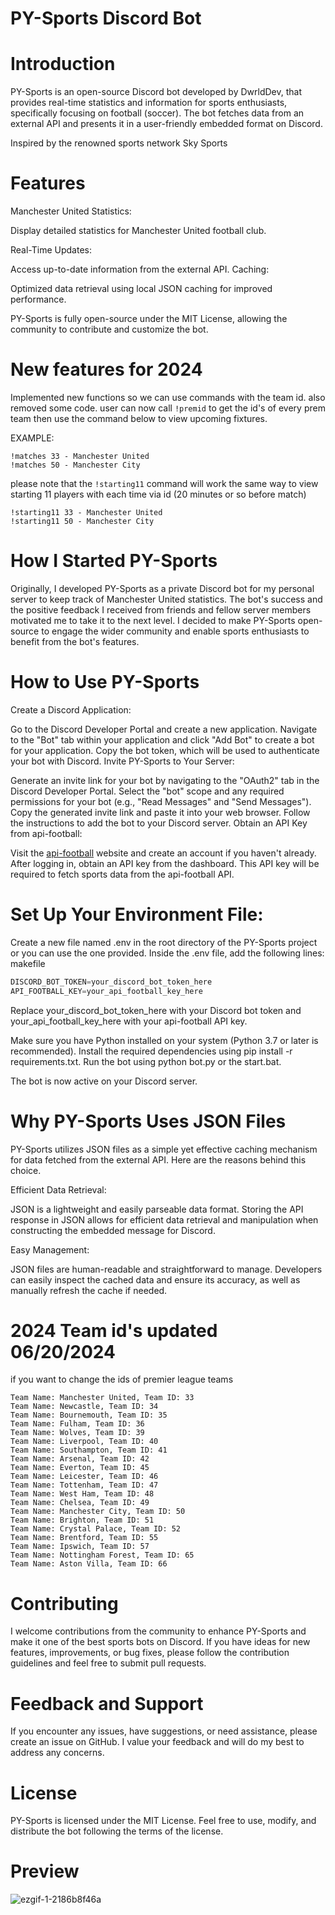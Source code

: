 # PY-Sports Discord Bot


# Introduction

PY-Sports is an open-source Discord bot developed by DwrldDev, that provides real-time statistics and information for sports enthusiasts, specifically focusing on football (soccer). The bot fetches data from an external API and presents it in a user-friendly embedded format on Discord.

Inspired by the renowned sports network Sky Sports

# Features

Manchester United Statistics:

Display detailed statistics for Manchester United football club.

Real-Time Updates: 

Access up-to-date information from the external API.
Caching: 

Optimized data retrieval using local JSON caching for improved performance.

PY-Sports is fully open-source under the MIT License, allowing the community to contribute and customize the bot.


# New features for 2024
Implemented new functions so we can use commands with the team id. also removed some code. user can now call ```!premid``` to get the id's of every prem team then use the command below to view upcoming fixtures.

EXAMPLE:
```
!matches 33 - Manchester United
!matches 50 - Manchester City
```
please note that the ```!starting11``` command will work the same way to view starting 11 players with each time via id (20 minutes or so before match)

```
!starting11 33 - Manchester United
!starting11 50 - Manchester City
```

# How I Started PY-Sports

Originally, I developed PY-Sports as a private Discord bot for my personal server to keep track of Manchester United statistics. The bot's success and the positive feedback I received from friends and fellow server members motivated me to take it to the next level. I decided to make PY-Sports open-source to engage the wider community and enable sports enthusiasts to benefit from the bot's features.


# How to Use PY-Sports

Create a Discord Application:

Go to the Discord Developer Portal and create a new application.
Navigate to the "Bot" tab within your application and click "Add Bot" to create a bot for your application.
Copy the bot token, which will be used to authenticate your bot with Discord.
Invite PY-Sports to Your Server:

Generate an invite link for your bot by navigating to the "OAuth2" tab in the Discord Developer Portal.
Select the "bot" scope and any required permissions for your bot (e.g., "Read Messages" and "Send Messages").
Copy the generated invite link and paste it into your web browser. Follow the instructions to add the bot to your Discord server.
Obtain an API Key from api-football:

Visit the [api-football](https://rapidapi.com/api-sports/api/api-football) website and create an account if you haven't already.
After logging in, obtain an API key from the dashboard.
This API key will be required to fetch sports data from the api-football API.

# Set Up Your Environment File:

Create a new file named .env in the root directory of the PY-Sports project or you can use the one provided.
Inside the .env file, add the following lines:
makefile


```js
DISCORD_BOT_TOKEN=your_discord_bot_token_here
API_FOOTBALL_KEY=your_api_football_key_here
```


Replace your_discord_bot_token_here with your Discord bot token and your_api_football_key_here with your api-football API key.


Make sure you have Python installed on your system (Python 3.7 or later is recommended).
Install the required dependencies using pip install -r requirements.txt.
Run the bot using python bot.py or the start.bat.

The bot is now active on your Discord server.


# Why PY-Sports Uses JSON Files
PY-Sports utilizes JSON files as a simple yet effective caching mechanism for data fetched from the external API. Here are the reasons behind this choice.


Efficient Data Retrieval:

JSON is a lightweight and easily parseable data format. Storing the API response in JSON allows for efficient data retrieval and manipulation when constructing the embedded message for Discord.

Easy Management:

JSON files are human-readable and straightforward to manage. Developers can easily inspect the cached data and ensure its accuracy, as well as manually refresh the cache if needed.

# 2024 Team id's updated 06/20/2024
if you want to change the ids of premier league teams 
```
Team Name: Manchester United, Team ID: 33
Team Name: Newcastle, Team ID: 34
Team Name: Bournemouth, Team ID: 35
Team Name: Fulham, Team ID: 36
Team Name: Wolves, Team ID: 39
Team Name: Liverpool, Team ID: 40
Team Name: Southampton, Team ID: 41
Team Name: Arsenal, Team ID: 42
Team Name: Everton, Team ID: 45
Team Name: Leicester, Team ID: 46
Team Name: Tottenham, Team ID: 47
Team Name: West Ham, Team ID: 48
Team Name: Chelsea, Team ID: 49
Team Name: Manchester City, Team ID: 50
Team Name: Brighton, Team ID: 51
Team Name: Crystal Palace, Team ID: 52
Team Name: Brentford, Team ID: 55
Team Name: Ipswich, Team ID: 57
Team Name: Nottingham Forest, Team ID: 65
Team Name: Aston Villa, Team ID: 66
```


# Contributing

I welcome contributions from the community to enhance PY-Sports and make it one of the best sports bots on Discord. If you have ideas for new features, improvements, or bug fixes, please follow the contribution guidelines and feel free to submit pull requests.

# Feedback and Support

If you encounter any issues, have suggestions, or need assistance, please create an issue on GitHub. I value your feedback and will do my best to address any concerns.

# License

PY-Sports is licensed under the MIT License. Feel free to use, modify, and distribute the bot following the terms of the license.

# Preview


![ezgif-1-2186b8f46a](https://github.com/DwrldDev/PY-Sports/assets/116701630/302eb2b9-ff7b-4fc2-8513-f578c24741ea)

